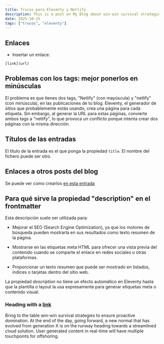 ```yaml
---
title: Trucos para Eleventy y Netlify
description: This is a post on My Blog about win-win survival strategies.
date: 2025-10-15
tags: ["trucos", "eleventy"]
---
```



## Enlaces

- Insertar un enlace:

`[link](url)`

## Problemas con los tags: mejor ponerlos en minúsculas

El problema es que tienes dos tags, "Netlify" (con mayúscula) y
  "netlify" (con minúscula), en las publicaciones de tu blog. Eleventy,
  el generador de sitios que probablemente estás usando, crea una página
   para cada etiqueta. Sin embargo, al generar la URL para estas
  páginas, convierte ambos tags a "netlify", lo que provoca un
  conflicto porque intenta crear dos páginas con la misma dirección.

## Títulos de las entradas

El título de la entrada es el que ponga la propiedad `title`. El nombre del fichero puede ser otro.

## Enlaces a otros posts del blog

Se puede ver como crearlos [en esta entrada](./trucos-eleventy/Como-enlazar-posts.md)


## Para qué sirve la propiedad "description" en el frontmatter

Esta descripción suele ser utilizada para:

- Mejorar el SEO (Search Engine Optimization), ya que los motores de búsqueda pueden mostrarla en sus resultados como texto resumen de la página.

- Mostrarse en las etiquetas meta HTML <meta name="description" content="..."> para ofrecer una vista previa del contenido cuando se comparte el enlace en redes sociales u otras plataformas.

- Proporcionar un texto resumen que puede ser mostrado en listados, índices o tarjetas dentro del sitio web.

La propiedad _description_ no tiene un efecto automático en Eleventy hasta que la plantilla o layout la usa expresamente para generar etiquetas meta o contenido visual.

### Heading with a [link](#code)

Bring to the table win-win survival strategies to ensure proactive domination. At the end of the day, going forward, a new normal that has evolved from generation X is on the runway heading towards a streamlined cloud solution. User generated content in real-time will have multiple touchpoints for offshoring.


